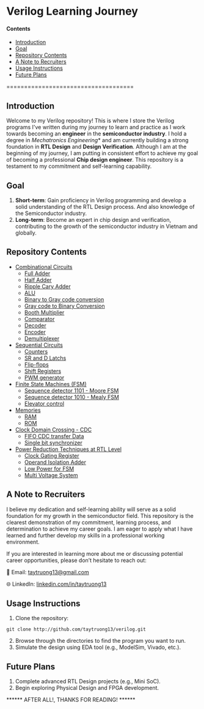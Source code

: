 # Verilog Learning Journey 
#### Contents 
- [Introduction](#introduction)
- [Goal](#goal)
- [Repository Contents](#repocontents)
- [A Note to Recruiters](#notetorecruiters)
- [Usage Instructions](#instructions)
- [Future Plans](#futureplans)


====================================
<a name="introduction"></a>
## Introduction
Welcome to my Verilog repository! This is where I store the Verilog programs I've written during my journey to learn and practice as I work towards becoming an **engineer** in the **semiconductor industry**.
I hold a degree in *Mechatronics Engineering** and am currently building a strong foundation in **RTL Design** and **Design Verification**. Although I am at the beginning of my journey, I am putting in consistent effort to achieve my goal of becoming a professional **Chip design engineer**. This repository is a testament to my commitment and self-learning capability. 

<a name="goal"></a>
## Goal
1. **Short-term**: Gain proficiency in Verilog programming and develop a solid understanding of the RTL Design process. And also knowledge of the Semiconductor industry.
2. **Long-term**: Become an expert in chip design and verification, contributing to the growth of the semiconductor industry in Vietnam and globally.

<a name="repocontents"></a>
## Repository Contents 
- [Combinational Circuits](https://github.com/taytruong13/verilog/tree/main/Practice-Combinational-Circuit)
    - [Full Adder](https://github.com/taytruong13/verilog/tree/main/Practice-Combinational-Circuit/ALU)
    - [Half Adder](https://github.com/taytruong13/verilog/tree/main/Practice-Combinational-Circuit/HalfAdder)
    - [Ripple Cary Adder](https://github.com/taytruong13/verilog/tree/main/Practice-Combinational-Circuit/RippleCarryAdder)
    - [ALU](https://github.com/taytruong13/verilog/tree/main/Practice-Combinational-Circuit/ALU)
    - [Binary to Gray code conversion](https://github.com/taytruong13/verilog/tree/main/Practice-Combinational-Circuit/BinaryGrayCodeConversion)
    - [Gray code to Binary Conversion](https://github.com/taytruong13/verilog/tree/main/Practice-Combinational-Circuit/GrayCodeBinaryConversion)
    - [Booth Multiplier](https://github.com/taytruong13/verilog/tree/main/Practice-Combinational-Circuit/Booth_Multiplier)
    - [Comparator](https://github.com/taytruong13/verilog/tree/main/Practice-Combinational-Circuit/Comparator)
    - [Decoder](https://github.com/taytruong13/verilog/tree/main/Practice-Combinational-Circuit/Decoder)
    - [Encoder](https://github.com/taytruong13/verilog/tree/main/Practice-Combinational-Circuit/Encoders)
    - [Demultiplexer](https://github.com/taytruong13/verilog/tree/main/Practice-Combinational-Circuit/Demultiplexer)
- [Sequential Circuits](https://github.com/taytruong13/verilog/tree/main/Practice-Sequential-Circuit)
    - [Counters](https://github.com/taytruong13/verilog/tree/main/Practice-Sequential-Circuit/Counter)
    - [SR and D Latchs](https://github.com/taytruong13/verilog/tree/main/Practice-Sequential-Circuit/SR-D_Latch)
    - [Flip-flops](https://github.com/taytruong13/verilog/tree/main/Practice-Sequential-Circuit/Flip-flops)
    - [Shift Registers](https://github.com/taytruong13/verilog/tree/main/Practice-Sequential-Circuit/Shift_Registers)
    - [PWM generator](https://github.com/taytruong13/verilog/tree/main/Practice-Sequential-Circuit/PWM)
- [Finite State Machines (FSM)](https://github.com/taytruong13/verilog/tree/main/Practice-FSM)
    - [Sequence detector 1101 - Moore FSM](https://github.com/taytruong13/verilog/tree/main/Practice-FSM/FSM_Moore_detector_1101)
    - [Sequence detector 1010 - Mealy FSM](https://github.com/taytruong13/verilog/tree/main/Practice-FSM/FSM_Mealy_detector_1010)
    - [Elevator control](https://github.com/taytruong13/verilog/tree/main/Practice-FSM/Elevator)
- [Memories](https://github.com/taytruong13/verilog/tree/main/Practice-Memories)
    - [RAM](https://github.com/taytruong13/verilog/tree/main/Practice-Memories/RAM)
    - [ROM](https://github.com/taytruong13/verilog/tree/main/Practice-Memories/ROM)
- [Clock Domain Crossing - CDC](https://github.com/taytruong13/verilog/tree/main/Practice-Clock-Domain-Crossing-CDC)
	- [FIFO CDC transfer Data](https://github.com/taytruong13/verilog/tree/main/Practice-Clock-Domain-Crossing-CDC/fifo-cdc-transfer-data)
	- [Single bit synchronizer](https://github.com/taytruong13/verilog/tree/main/Practice-Clock-Domain-Crossing-CDC/single_bit_synchronizer)
- [Power Reduction Techniques at RTL Level](https://github.com/taytruong13/verilog/tree/main/Power-Reduction-Techniques)
	- [Clock Gating Register](https://github.com/taytruong13/verilog/tree/main/Power-Reduction-Techniques/Clock_Gating_register)
 	- [Operand Isolation Adder](https://github.com/taytruong13/verilog/tree/main/Power-Reduction-Techniques/Operand_isolation_adder)
	- [Low Power for FSM](https://github.com/taytruong13/verilog/tree/main/Power-Reduction-Techniques/Low_Power_FSM)
 	- [Multi Voltage System](https://github.com/taytruong13/verilog/tree/main/Power-Reduction-Techniques/Multi_voltage_system)


<a name="notetorecruiters"></a>
## A Note to Recruiters
I believe my dedication and self-learning ability will serve as a solid foundation for my growth in the semiconductor field.
This repository is the clearest demonstration of my commitment, learning process, and determination to achieve my career goals.
I am eager to apply what I have learned and further develop my skills in a professional working environment.

If you are interested in learning more about me or discussing potential career opportunities, please don’t hesitate to reach out:

📧 Email: [taytruong13@gmail.com](taytruong13@gmail.com)

🌐 LinkedIn: [linkedin.com/in/taytruong13](linkedin.com/in/taytruong13)

<a name="instructions"></a>
## Usage Instructions
1. Clone the repository:
```
git clone http://github.com/taytruong13/verilog.git
```
2. Browse through the directories to find the program you want to run. 
3. Simulate the design using EDA tool (e.g., ModelSim, Vivado, etc.).

<a name="futureplans"></a>
## Future Plans
1. Complete advanced RTL Design projects (e.g., Mini SoC).
2. Begin exploring Physical Design and FPGA development. 





****** AFTER ALL!, THANKS FOR READING! ******
